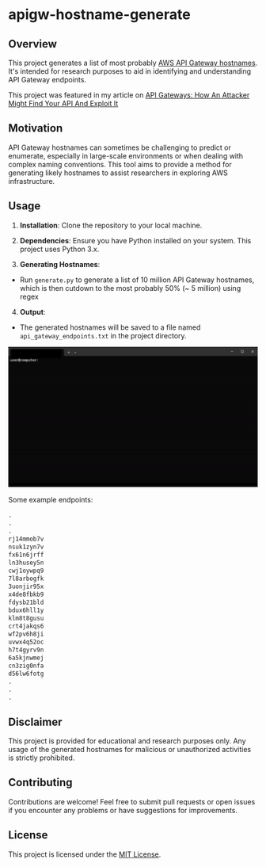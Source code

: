 # apigw-hostname-generate

## Overview

This project generates a list of most probably [AWS API Gateway hostnames](https://docs.aws.amazon.com/apigateway/latest/developerguide/api-gateway-basic-concept.html#:~:text=supports%20programmatic%20access%29.-,API%20endpoint,-A%20hostname%20for). It's intended for research purposes to aid in identifying and understanding API Gateway endpoints.

This project was featured in my article on [API Gateways: How An Attacker Might Find Your API And Exploit It](https://medium.com/@gar.rock/interrogating-aws-api-gateway-finding-open-apis-on-the-internet-cef3dbba2eac)

## Motivation

API Gateway hostnames can sometimes be challenging to predict or enumerate, especially in large-scale environments or when dealing with complex naming conventions. This tool aims to provide a method for generating likely hostnames to assist researchers in exploring AWS infrastructure.

## Usage

1. **Installation**: Clone the repository to your local machine.

2. **Dependencies**: Ensure you have Python installed on your system. This project uses Python 3.x.

3. **Generating Hostnames**:
- Run `generate.py` to generate a list of 10 million API Gateway hostnames, which is then cutdown to the most probably 50% (~ 5 million) using regex

4. **Output**:
- The generated hostnames will be saved to a file named `api_gateway_endpoints.txt` in the project directory.

![generate_api.gif](generate_api.gif)

Some example endpoints:
```
.
.
.
rj14mmob7v
nsuk1zyn7v
fx61n6jrff
ln3husey5n
cwj1oywpq9
7l8arbogfk
3uonjir95x
x4de8fbkb9
fdysb21bld
bdux6hll1y
klm8t8gusu
crt4jakqs6
wf2pv6h8ji
uvwx4q52oc
h7t4gyrv9n
6a5kjnwmej
cn3zig0nfa
d56lw6fotg
.
.
.
```

## Disclaimer

This project is provided for educational and research purposes only. Any usage of the generated hostnames for malicious or unauthorized activities is strictly prohibited. 

## Contributing

Contributions are welcome! Feel free to submit pull requests or open issues if you encounter any problems or have suggestions for improvements.

## License

This project is licensed under the [MIT License](LICENSE).

